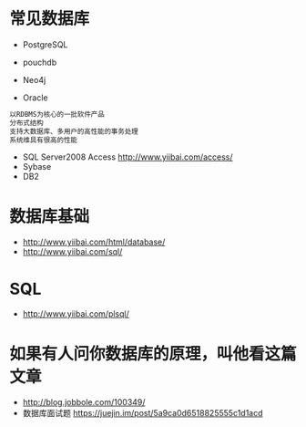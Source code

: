# 常见数据库

- PostgreSQL
- pouchdb
- Neo4j

- Oracle

```java
以RDBMS为核心的一批软件产品
分布式结构
支持大数据库、多用户的高性能的事务处理
系统维具有很高的性能
```

- SQL Server2008 Access <http://www.yiibai.com/access/>
- Sybase
- DB2

# 数据库基础

- <http://www.yiibai.com/html/database/>
- <http://www.yiibai.com/sql/>

# SQL

- <http://www.yiibai.com/plsql/>

# 如果有人问你数据库的原理，叫他看这篇文章

- <http://blog.jobbole.com/100349/>
- 数据库面试题 <https://juejin.im/post/5a9ca0d6518825555c1d1acd>
